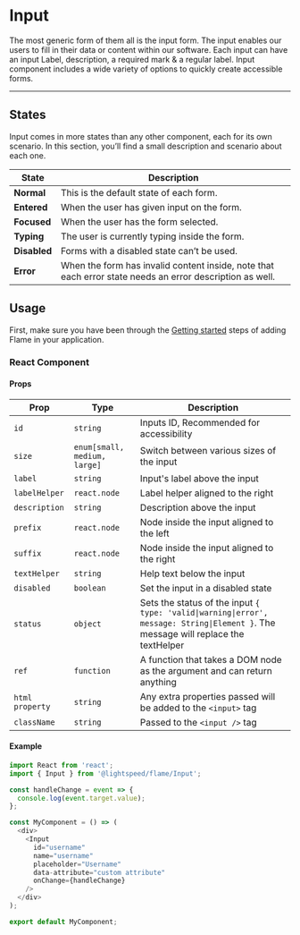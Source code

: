# Input

The most generic form of them all is the input form. The input enables our users to fill in their data or content within our software. Each input can have an input Label, description, a required mark & a regular label. Input component includes a wide variety of options to quickly create accessible forms.

---

## States

Input comes in more states than any other component, each for its own scenario. In this section, you’ll find a small description and scenario about each one.

| State        | Description                                                                                              |
| ------------ | -------------------------------------------------------------------------------------------------------- |
| **Normal**   | This is the default state of each form.                                                                  |
| **Entered**  | When the user has given input on the form.                                                               |
| **Focused**  | When the user has the form selected.                                                                     |
| **Typing**   | The user is currently typing inside the form.                                                            |
| **Disabled** | Forms with a disabled state can’t be used.                                                               |
| **Error**    | When the form has invalid content inside, note that each error state needs an error description as well. |

## Usage

First, make sure you have been through the [Getting started](https://github.com/lightspeed/flame#getting-started) steps of adding Flame in your application.

### React Component

#### Props

| Prop            | Type                         | Description                                                                                                                         |
| --------------- | ---------------------------- | ----------------------------------------------------------------------------------------------------------------------------------- |
| `id`            | `string`                     | Inputs ID, Recommended for accessibility                                                                                            |
| `size`          | `enum[small, medium, large]` | Switch between various sizes of the input                                                                                           |
| `label`         | `string`                     | Input's label above the input                                                                                                       |
| `labelHelper`   | `react.node`                 | Label helper aligned to the right                                                                                                   |
| `description`   | `string`                     | Description above the input                                                                                                         |
| `prefix`        | `react.node`                 | Node inside the input aligned to the left                                                                                           |
| `suffix`        | `react.node`                 | Node inside the input aligned to the right                                                                                          |
| `textHelper`    | `string`                     | Help text below the input                                                                                                           |
| `disabled`      | `boolean`                    | Set the input in a disabled state                                                                                                   |
| `status`        | `object`                     | Sets the status of the input `{ type: 'valid\|warning\|error', message: String\|Element }`. The message will replace the textHelper |
| `ref`           | `function`                   | A function that takes a DOM node as the argument and can return anything                                                            |
| `html property` | `string`                     | Any extra properties passed will be added to the `<input>` tag                                                                      |
| `className`     | `string`                     | Passed to the `<input />` tag                                                                                                       |

#### Example

```js
import React from 'react';
import { Input } from '@lightspeed/flame/Input';

const handleChange = event => {
  console.log(event.target.value);
};

const MyComponent = () => (
  <div>
    <Input
      id="username"
      name="username"
      placeholder="Username"
      data-attribute="custom attribute"
      onChange={handleChange}
    />
  </div>
);

export default MyComponent;
```

